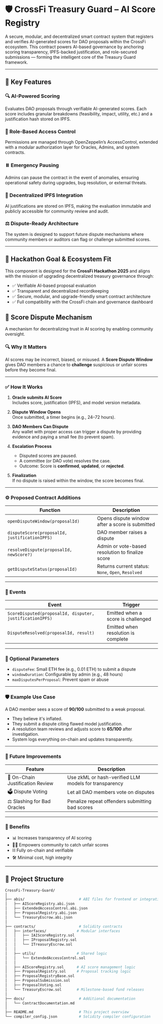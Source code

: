 # 🛡️ CrossFi Treasury Guard – AI Score Registry

A secure, modular, and decentralized smart contract system that registers and verifies AI-generated scores for DAO proposals within the CrossFi ecosystem. This contract powers AI-based governance by anchoring scoring transparency, IPFS-backed justification, and role-secured submissions — forming the intelligent core of the Treasury Guard framework.

---

## 🚀 Key Features

### 🔍 AI-Powered Scoring  
Evaluates DAO proposals through verifiable AI-generated scores. Each score includes granular breakdowns (feasibility, impact, utility, etc.) and a justification hash stored on IPFS.

### 🔐 Role-Based Access Control  
Permissions are managed through OpenZeppelin’s AccessControl, extended with a modular authorization layer for Oracles, Admins, and system contracts.

### ⏸️ Emergency Pausing  
Admins can pause the contract in the event of anomalies, ensuring operational safety during upgrades, bug resolution, or external threats.

### 📁 Decentralized IPFS Integration  
AI justifications are stored on IPFS, making the evaluation immutable and publicly accessible for community review and audit.

### ⚖️ Dispute-Ready Architecture  
The system is designed to support future dispute mechanisms where community members or auditors can flag or challenge submitted scores.

---

## 🎯 Hackathon Goal & Ecosystem Fit

This component is designed for the **CrossFi Hackathon 2025** and aligns with the mission of upgrading decentralized treasury governance through:

- ✅ Verifiable AI-based proposal evaluation  
- ✅ Transparent and decentralized recordkeeping  
- ✅ Secure, modular, and upgrade-friendly smart contract architecture  
- ✅ Full compatibility with the CrossFi chain and governance dashboard


## 🧠 Score Dispute Mechanism

A mechanism for decentralizing trust in AI scoring by enabling community oversight.

### 🔍 Why It Matters
AI scores may be incorrect, biased, or misused. A **Score Dispute Window** gives DAO members a chance to **challenge** suspicious or unfair scores before they become final.

---

### ✅ How It Works

1. **Oracle submits AI Score**  
   Includes score, justification (IPFS), and model version metadata.

2. **Dispute Window Opens**  
   Once submitted, a timer begins (e.g., 24–72 hours).

3. **DAO Members Can Dispute**  
   Any wallet with proper access can trigger a dispute by providing evidence and paying a small fee (to prevent spam).

4. **Escalation Process**  
   - Disputed scores are paused.
   - A committee (or DAO vote) resolves the case.
   - Outcome: Score is **confirmed**, **updated**, or **rejected**.

5. **Finalization**  
   If no dispute is raised within the window, the score becomes final.

---

### ⚙️ Proposed Contract Additions

| Function | Description |
|---------|-------------|
| `openDisputeWindow(proposalId)` | Opens dispute window after a score is submitted |
| `disputeScore(proposalId, justificationIPFS)` | DAO member raises a dispute |
| `resolveDispute(proposalId, newScore?)` | Admin or vote-based resolution to finalize score |
| `getDisputeStatus(proposalId)` | Returns current status: `None`, `Open`, `Resolved` |

---

### 📌 Events

| Event | Trigger |
|-------|---------|
| `ScoreDisputed(proposalId, disputer, justificationIPFS)` | Emitted when a score is challenged |
| `DisputeResolved(proposalId, result)` | Emitted when resolution is complete |

---

### 🧰 Optional Parameters

- `disputeFee`: Small ETH fee (e.g., 0.01 ETH) to submit a dispute  
- `windowDuration`: Configurable by admin (e.g., 48 hours)  
- `maxDisputesPerProposal`: Prevent spam or abuse  

---

### 🛡 Example Use Case

A DAO member sees a score of **90/100** submitted to a weak proposal.

- They believe it's inflated.
- They submit a dispute citing flawed model justification.
- A resolution team reviews and adjusts score to **65/100** after investigation.
- System logs everything on-chain and updates transparently.

---

### 🔮 Future Improvements

| Feature | Description |
|---------|-------------|
| 🧠 On-Chain Justification Review | Use zkML or hash-verified LLM models for transparency |
| 🗳 Dispute Voting | Let all DAO members vote on disputes |
| ⚖️ Slashing for Bad Oracles | Penalize repeat offenders submitting bad scores |

---

### 🚀 Benefits

- 📊 Increases transparency of AI scoring  
- 🧑‍⚖️ Empowers community to catch unfair scores  
- ⛓ Fully on-chain and verifiable  
- 🛠 Minimal cost, high integrity  

---

## 📁 Project Structure

```bash
CrossFi-Treasury-Guard/
│
├── abis/                         # ABI files for frontend or integration
│   ├── AIScoreRegistry.abi.json
│   ├── ExtendedAccessControl.abi.json
│   ├── ProposalRegistry.abi.json
│   └── TreasuryEscrow.abi.json
│
├── contracts/                    # Solidity contracts
│   ├── interfaces/              # Modular interfaces
│   │   ├── IAIScoreRegistry.sol
│   │   ├── IProposalRegistry.sol
│   │   └── ITreasuryEscrow.sol
│   │
│   ├── utils/                   # Shared logic
│   │   └── ExtendedAccessControl.sol
│   │
│   ├── AIScoreRegistry.sol      # AI score management logic
│   ├── ProposalRegistry.sol     # Proposal tracking logic
│   ├── ProposalRegistryBase.sol
│   ├── ProposalSubmission.sol
│   ├── ProposalVoting.sol
│   └── TreasuryEscrow.sol       # Milestone-based fund releases
│
├── docs/                         # Additional documentation
│   └── ContractDocumentation.md
│
├── README.md                     # This project overview
└── compiler_config.json          # Solidity compiler configuration
